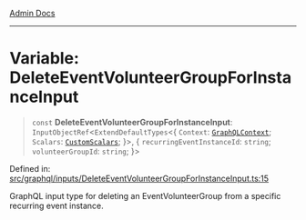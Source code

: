 [Admin Docs](/)

***

# Variable: DeleteEventVolunteerGroupForInstanceInput

> `const` **DeleteEventVolunteerGroupForInstanceInput**: `InputObjectRef`\<`ExtendDefaultTypes`\<\{ `Context`: [`GraphQLContext`](../../../context/type-aliases/GraphQLContext.md); `Scalars`: [`CustomScalars`](../../../scalars/type-aliases/CustomScalars.md); \}\>, \{ `recurringEventInstanceId`: `string`; `volunteerGroupId`: `string`; \}\>

Defined in: [src/graphql/inputs/DeleteEventVolunteerGroupForInstanceInput.ts:15](https://github.com/Sourya07/talawa-api/blob/583d62db9438de398bb9012a4a2617e2cb268b08/src/graphql/inputs/DeleteEventVolunteerGroupForInstanceInput.ts#L15)

GraphQL input type for deleting an EventVolunteerGroup from a specific recurring event instance.
